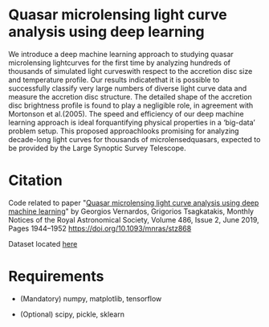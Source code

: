 # Quasar microlensing light curve analysis using deep learning

We introduce a deep machine learning approach to studying quasar microlensing lightcurves for the first time by analyzing hundreds of thousands of simulated light curveswith respect to the accretion disc size and temperature profile. Our results indicatethat it is possible to successfully classify very large numbers of diverse light curve data and measure the accretion disc structure. The detailed shape of the accretion disc brightness profile is found to play a negligible role, in agreement with Mortonson et al.(2005). The speed and efficiency of our deep machine learning approach is ideal forquantifying physical properties in a ‘big-data’ problem setup. This proposed approachlooks promising for analyzing decade-long light curves for thousands of microlensedquasars, expected to be provided by the Large Synoptic Survey Telescope.

# Citation
Code related to paper "[Quasar microlensing light curve analysis using deep machine learning](http://users.ics.forth.gr/~greg/Docs/1903.09170.pdf)"
by Georgios Vernardos, Grigorios Tsagkatakis, Monthly Notices of the Royal Astronomical Society, Volume 486, Issue 2, June 2019, Pages 1944–1952
https://doi.org/10.1093/mnras/stz868

Dataset located [here](https://urldefense.com/v3/__https://drive.google.com/drive/folders/1oGlwFru5CMQTUmTMbgp-ZKXNeYBlRDgw?usp=sharing__;!!Pp5KzSszWng!Dm7uUagUtS1oXgvyn2aeipIqZglpwVVlrMmU3A1354K_LPm9BskvAjQKb8nXVx--be60qQXxXJo$)

# Requirements

- (Mandatory) numpy, matplotlib, tensorflow

- (Optional) scipy, pickle, sklearn

